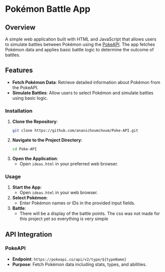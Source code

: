 # Pokémon Battle App

## Overview

A simple web application built with HTML and JavaScript that allows users to simulate battles between Pokémon using the [PokeAPI](https://pokeapi.co/). The app fetches Pokémon data and applies basic battle logic to determine the outcome of battles.

## Features

- **Fetch Pokémon Data**: Retrieve detailed information about Pokémon from the PokeAPI.
- **Simulate Battles**: Allow users to select Pokémon and simulate battles using basic logic.

### Installation

1. **Clone the Repository**:
    ```bash
    git clone https://github.com/ananichoumchoum/Poke-API.git
    ```
2. **Navigate to the Project Directory**:
    ```bash
    cd Poke-API
    ```
3. **Open the Application**:
    - Open `ideas.html` in your preferred web browser.

### Usage

1. **Start the App**:
    - Open `ideas.html` in your web browser.
2. **Select Pokémon**:
    - Enter Pokémon names or IDs in the provided input fields.
3. **Battle**:
    - There will be a display of the battle points. The css was not made for this project yet so everything is very simple


## API Integration

### PokeAPI

- **Endpoint**: `https://pokeapi.co/api/v2/type/${typeName}` 
- **Purpose**: Fetch Pokémon data including stats, types, and abilities.
